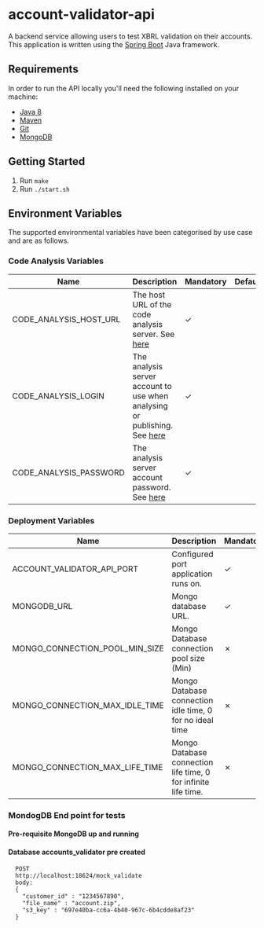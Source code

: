 # account-validator-api
A backend service allowing users to test XBRL validation on their accounts.
This application is written using the [Spring Boot](http://projects.spring.io/spring-boot/) Java framework.

## Requirements
In order to run the API locally you'll need the following installed on your machine:

- [Java 8](http://www.oracle.com/technetwork/java/javase/downloads/jdk8-downloads-2133151.html)
- [Maven](https://maven.apache.org/download.cgi)
- [Git](https://git-scm.com/downloads)
- [MongoDB](https://www.mongodb.com)

## Getting Started
1. Run `make`
2. Run `./start.sh`

## Environment Variables
The supported environmental variables have been categorised by use case and are as follows.

### Code Analysis Variables
Name                   | Description                                                                                                                               | Mandatory | Default | Example
---------------------- | ----------------------------------------------------------------------------------------------------------------------------------------- | --------- | ------- | ------------------
CODE_ANALYSIS_HOST_URL | The host URL of the code analysis server. See [here](https://docs.sonarqube.org/display/SONAR/Analysis+Parameters)                        | ✓         |         | http://HOST:PORT
CODE_ANALYSIS_LOGIN    | The analysis server account to use when analysing or publishing. See [here](https://docs.sonarqube.org/display/SONAR/Analysis+Parameters) | ✓         |         | login
CODE_ANALYSIS_PASSWORD | The analysis server account password. See [here](https://docs.sonarqube.org/display/SONAR/Analysis+Parameters)                            | ✓         |         | password

### Deployment Variables
Name                                   | Description                                                                                                                                                               | Mandatory | Default | Example                      
-------------------------------------- | ------------------------------------------------------------------------------------------------------------------------------------------------------------------------- | --------- | ------- |------------------------------
ACCOUNT_VALIDATOR_API_PORT             | Configured port application runs on.                                                                                                                                      | ✓         |         | 18624                        | ✓         |         | example-bucket
MONGODB_URL                            | Mongo database URL.                                                                                                                                                       | ✓         |         | mongodb://HOST:PORT/DATABASE | ✓         |         | example-bucket
MONGO_CONNECTION_POOL_MIN_SIZE         | Mongo Database connection pool size (Min)                                                                                                                                 | ✗         | 0       | 1                            
MONGO_CONNECTION_MAX_IDLE_TIME         | Mongo Database connection idle time, 0 for no ideal time                                                                                                                  | ✗         | 0       | 0                            
MONGO_CONNECTION_MAX_LIFE_TIME         | Mongo Database connection life time, 0 for infinite life time.                                                                                                            | ✗         | 0       | 0                            


### MondogDB End point for tests
#### Pre-requisite MongoDB up and running 
#### Database accounts_validator pre created

```
  POST
  http://localhost:18624/mock_validate
  body:
  {
    "customer_id" : "1234567890",
    "file_name" : "account.zip",
    "s3_key" : "697e40ba-cc6a-4b40-967c-6b4cdde8af23"
  }
```
